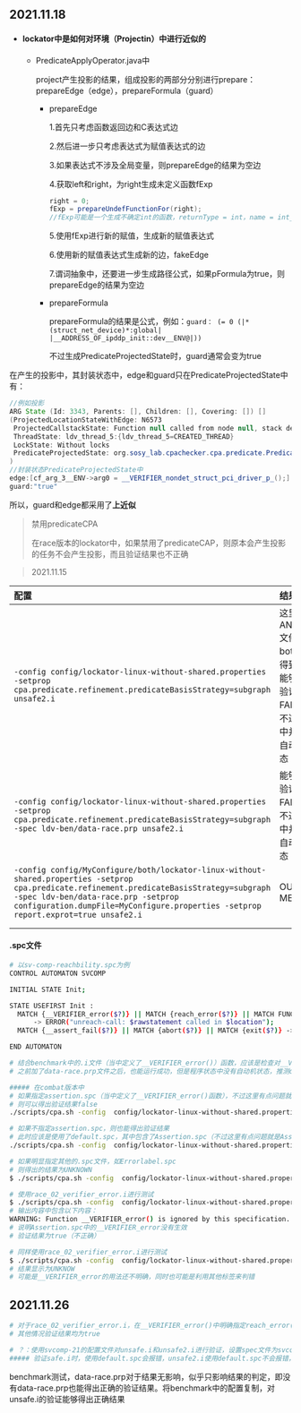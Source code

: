 ## 2021.11.18

* #### lockator中是如何对环境（Projectin）中进行近似的

  * PredicateApplyOperator.java中

    project产生投影的结果，组成投影的两部分分别进行prepare：prepareEdge（edge），prepareFormula（guard）

    * prepareEdge

      1.首先只考虑函数返回边和C表达式边

      2.然后进一步只考虑表达式为赋值表达式的边

      3.如果表达式不涉及全局变量，则prepareEdge的结果为空边

      4.获取left和right，为right生成未定义函数fExp

      ```java
      right = 0;
      fExp = prepareUndefFunctionFor(right);
      //fExp可能是一个生成不确定int的函数，returnType = int，name = int__VERIFIER__nondet__signed__int()
      ```

      5.使用fExp进行新的赋值，生成新的赋值表达式

      6.使用新的赋值表达式生成新的边，fakeEdge

      7.谓词抽象中，还要进一步生成路径公式，如果pFormula为true，则prepareEdge的结果为空边

    * prepareFormula

      prepareFormula的结果是公式，例如：`guard： (= 0 (|*(struct_net_device)*:global| |__ADDRESS_OF_ipddp_init::dev__ENV@|))`
      
      不过生成PredicateProjectedState时，guard通常会变为true

在产生的投影中，其封装状态中，edge和guard只在PredicateProjectedState中有：

```java
//例如投影
ARG State (Id: 3343, Parents: [], Children: [], Covering: []) []
(ProjectedLocationStateWithEdge: N6573
 ProjectedCallstackState: Function null called from node null, stack depth 1 [25f0c5e7], stack [null]
 ThreadState: ldv_thread_5:{ldv_thread_5=CREATED_THREAD}
 LockState: Without locks
 PredicateProjectedState: org.sosy_lab.cpachecker.cpa.predicate.PredicateProjectedState@5882b202
)
//封装状态PredicateProjectedState中
edge:[cf_arg_3__ENV->arg0 = __VERIFIER_nondet_struct_pci_driver_p_();]
guard:"true"
```

所以，guard和edge都采用了**上近似**

> 禁用predicateCPA
>
> 在race版本的lockator中，如果禁用了predicateCAP，则原本会产生投影的任务不会产生投影，而且验证结果也不正确



> 2021.11.15

| 配置                                                         | 结果                                                         |
| :----------------------------------------------------------- | :----------------------------------------------------------- |
| `-config config/lockator-linux-without-shared.properties -setprop cpa.predicate.refinement.predicateBasisStrategy=subgraph unsafe2.i` | 这里根据ANT.xml文件中的both配置得到<br />能够得出验证结果FALSE，<br />不过状态中并没有自动机状态 |
| `-config config/lockator-linux-without-shared.properties -setprop cpa.predicate.refinement.predicateBasisStrategy=subgraph -spec ldv-ben/data-race.prp unsafe2.i` | 能够得出验证结果FALSE，<br />不过状态中并没有自动机状态      |
| `-config config/MyConfigure/both/lockator-linux-without-shared.properties -setprop cpa.predicate.refinement.predicateBasisStrategy=subgraph -spec ldv-ben/data-race.prp -setprop configuration.dumpFile=MyConfigure.properties -setprop report.exprot=true unsafe2.i` | OUT OF MEMORY                                                |
|                                                              |                                                              |
|                                                              |                                                              |

#### .spc文件

```bash
# 以sv-comp-reachbility.spc为例 
CONTROL AUTOMATON SVCOMP

INITIAL STATE Init;

STATE USEFIRST Init :
  MATCH {__VERIFIER_error($?)} || MATCH {reach_error($?)} || MATCH FUNCTIONCALL "reach_error"
      -> ERROR("unreach-call: $rawstatement called in $location");
  MATCH {__assert_fail($?)} || MATCH {abort($?)} || MATCH {exit($?)} -> STOP;

END AUTOMATON

# 结合benchmark中的.i文件（当中定义了__VERIFIER_error()）函数，应该是检查对__VERIFIER_error()函数的调用
# 之前加了data-race.prp文件之后，也能运行成功，但是程序状态中没有自动机状态，推测data-race.prp文件可能没有作用（对于验证而言）

##### 在combat版本中
# 如果指定assertion.spc（当中定义了__VERIFIER_error()函数），不过这里有点问题就是Assertion.spc被定义为失效，理论上应该不能生效，存疑
# 则可以得出验证结果false
./scripts/cpa.sh -config  config/lockator-linux-without-shared.properties -spec config/specification/Assertion.spc  unsafe.i 

# 如果不指定assertion.spc，则也能得出验证结果
# 此时应该是使用了default.spc，其中包含了Assertion.spc（不过这里有点问题就是Assertion.spc被定义为失效，理论上应该不能生效，存疑）
./scripts/cpa.sh -config  config/lockator-linux-without-shared.properties unsafe.i                                           

# 如果明显指定其他的.spc文件，如Errorlabel.spc
# 则得出的结果为UNKNOWN
$ ./scripts/cpa.sh -config  config/lockator-linux-without-shared.properties -spec config/specification/ErrorLabel.spc  unsafe.i

# 使用race_02_verifier_error.i进行测试
$ ./scripts/cpa.sh -config  config/lockator-linux-without-shared.properties  -spec config/specification/Assertion.spc  race_02_verifier_error.i 
# 输出内容中包含以下内容：
WARNING: Function __VERIFIER_error() is ignored by this specification. If you want to check for reachability of __VERIFIER_error, pass '-spec sv-comp-reachability' as parameter. (AssertionAutomaton:AutomatonTransition.executeActions, INFO)
# 说明Assertion.spc中的__VERIFIER_error没有生效
# 验证结果为true（不正确）

# 同样使用race_02_verifier_error.i进行测试
$ ./scripts/cpa.sh -config  config/lockator-linux-without-shared.properties  -spec config/specification/sv-comp-reachability.spc race_02_verifier_error.i
# 结果显示为UNKNOW
# 可能是__VERIFIER_error的用法还不明确，同时也可能是利用其他标签来判错
```



## 2021.11.26

```bash
# 对于race_02_verifier_error.i，在__VERIFIER_error()中明确指定reach_error()函数时，可以得到正确的结果，即验证结果为False
# 其他情况验证结果均为true

# ？：使用svcomp-21的配置文件对unsafe.i和unsafe2.i进行验证，设置spec文件为svcomp-reachability.spc，结果均为true
##### 验证safe.i时，使用default.spc会报错，unsafe2.i使用default.spc不会报错，但是得出的结果不正确
```

benchmark测试，data-race.prp对于结果无影响，似乎只影响结果的判定，即没有data-race.prp也能得出正确的验证结果。将benchmark中的配置复制，对unsafe.i的验证能够得出正确结果
